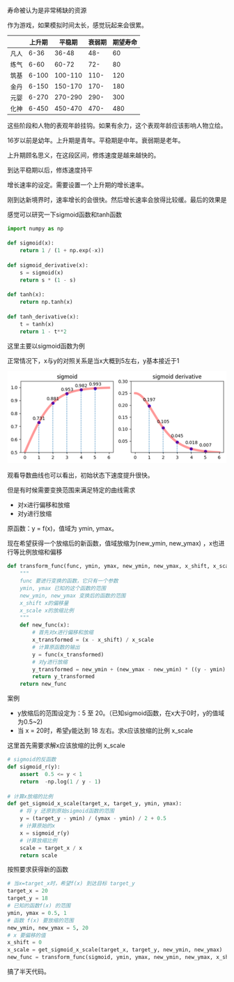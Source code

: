寿命被认为是非常稀缺的资源

作为游戏，如果模拟时间太长，感觉玩起来会很累。

|      | 上升期 | 平稳期  | 衰弱期 | 期望寿命 |
| ---- | ------ | ------- | ------ | -------- |
| 凡人 | 6-36   | 36-48   | 48-    | 60       |
| 练气 | 6-60   | 60-72   | 72-    | 80       |
| 筑基 | 6-100  | 100-110 | 110-   | 120      |
| 金丹 | 6-150  | 150-170 | 170-   | 180      |
| 元婴 | 6-270  | 270-290 | 290-   | 300      |
| 化神 | 6-450  | 450-470 | 470-   | 480      |



这些阶段和人物的表观年龄挂钩。如果有余力，这个表观年龄应该影响人物立绘。

16岁以前是幼年。上升期是青年。平稳期是中年。衰弱期是老年。



上升期顾名思义，在这段区间，修炼速度是越来越快的。

到达平稳期以后，修炼速度持平

增长速率的设定。需要设置一个上升期的增长速率。

刚到达新境界时，速率增长的会很快。然后增长速率会放得比较缓。最后的效果是



感觉可以研究一下sigmoid函数和tanh函数

```python
import numpy as np

def sigmoid(x):
    return 1 / (1 + np.exp(-x))

def sigmoid_derivative(x):
    s = sigmoid(x)
    return s * (1 - s)

def tanh(x):
    return np.tanh(x)

def tanh_derivative(x):
    t = tanh(x)
    return 1 - t**2
```

这里主要以sigmoid函数为例

正常情况下，x与y的对照关系是当x大概到5左右，y基本接近于1

![image-20230807155203554](images/sigmoid及其导数.png)

观看导数曲线也可以看出，初始状态下速度提升很快。

但是有时候需要变换范围来满足特定的曲线需求

- 对x进行偏移和放缩
- 对y进行放缩

原函数：y = f(x)，值域为 ymin, ymax。

现在希望获得一个放缩后的新函数，值域放缩为(new_ymin, new_ymax) ，x也进行等比例放缩和偏移

```python
def transform_func(func, ymin, ymax, new_ymin, new_ymax, x_shift, x_scale):
    """
    func 要进行变换的函数，它只有一个参数
    ymin, ymax 已知的这个函数的范围
    new_ymin, new_ymax 变换后的函数的范围
    x_shift x的偏移量
    x_scale x的放缩比例
    """
    def new_func(x):
        # 首先对x进行偏移和放缩
        x_transformed = (x - x_shift) / x_scale
        # 计算原函数的输出
        y = func(x_transformed)
        # 对y进行放缩
        y_transformed = new_ymin + (new_ymax - new_ymin) * ((y - ymin) / (ymax - ymin))
        return y_transformed
    return new_func

```

案例

- y放缩后的范围设定为：5 至 20。（已知sigmoid函数，在x大于0时，y的值域为0.5~2)
- 当 x = 20时，希望y能达到 18 左右。求x应该放缩的比例 x_scale

这里首先需要求解x应该放缩的比例 x_scale

```python
# sigmoid的反函数
def sigmoid_r(y):
    assert  0.5 <= y < 1
    return  -np.log(1 / y - 1)

# 计算x放缩的比例
def get_sigmoid_x_scale(target_x, target_y, ymin, ymax):
    # 将 y 还原到原始sigmoid函数的范围
    y = (target_y - ymin) / (ymax - ymin) / 2 + 0.5
    # 计算原始的x
    x = sigmoid_r(y)
    # 计算放缩比例
    scale = target_x / x
    return scale
```

按照要求获得新的函数

```python
# 当x=target_x时，希望f(x) 到达目标 target_y
target_x = 20
target_y = 18
# 已知的函数f(x) 的范围
ymin, ymax = 0.5, 1
# 函数 f(x) 要放缩的范围
new_ymin, new_ymax = 5, 20
# x 要偏移的值
x_shift = 0
x_scale = get_sigmoid_x_scale(target_x, target_y, new_ymin, new_ymax)
new_func = transform_func(sigmoid, ymin, ymax, new_ymin, new_ymax, x_shift, x_scale)
```

搞了半天代码。







